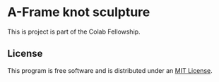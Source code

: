 # A-Frame knot sculpture

This is project is part of the Colab Fellowship. 

## License

This program is free software and is distributed under an [MIT License](LICENSE).
